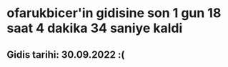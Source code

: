 # ofarukbicer'in gidisine son 1 gun 18 saat 4 dakika 34 saniye kaldi

## Gidis tarihi: 30.09.2022 :(
